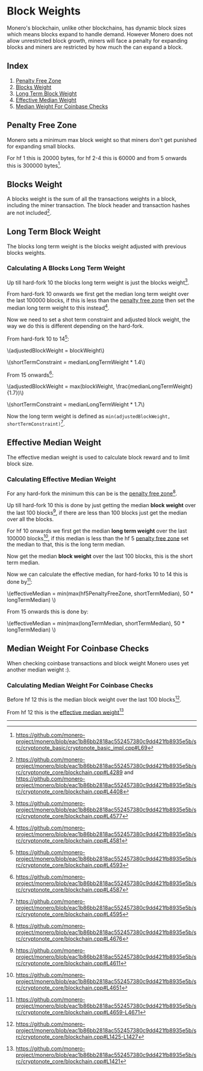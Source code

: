 # Block Weights

Monero's blockchain, unlike other blockchains, has dynamic block sizes which means blocks expand to handle demand.
However Monero does not allow unrestricted block growth, miners will face a penalty for expanding blocks and miners
are restricted by how much the can expand a block.

## Index

  1. [Penalty Free Zone](weights.md#penalty-free-zone)
  2. [Blocks Weight](#blocks-weight)
  3. [Long Term Block Weight](#long-term-block-weight)
  4. [Effective Median Weight](#effective-median-weight)
  5. [Median Weight For Coinbase Checks](#median-weight-for-coinbase-checks)

## Penalty Free Zone

Monero sets a minimum max block weight so that miners don't get punished for expanding small blocks.

For hf 1 this is 20000 bytes, for hf 2-4 this is 60000 and from 5 onwards this is 300000 bytes[^minimum-max-weight].

## Blocks Weight

A blocks weight is the sum of all the transactions weights in a block, including the miner transaction. The block header
and transaction hashes are not included[^calculating-bw].

## Long Term Block Weight

The blocks long term weight is the blocks weight adjusted with previous blocks weights.

### Calculating A Blocks Long Term Weight

Up till hard-fork 10 the blocks long term weight is just the blocks weight[^pre-hf-10-long-weight].

From hard-fork 10 onwards we first get the median long term weight over the last 100000 blocks, if this is less than
the [penalty free zone](#penalty-free-zone) then set the median long term weight to this instead[^ltw-median].

Now we need to set a shot term constraint and adjusted block weight, the way we do this is different depending on the hard-fork.

From hard-fork 10 to 14[^hf-10-14-stc]:

\\(adjustedBlockWeight = blockWeight\\)

\\(shortTermConstraint = medianLongTermWeight * 1.4\\)

From 15 onwards[^hf-15-adjustments]:

\\(adjustedBlockWeight = max(blockWeight, \frac{medianLongTermWeight}{1.7})\\)

\\(shortTermConstraint = medianLongTermWeight * 1.7\\)

Now the long term weight is defined as `min(adjustedBlockWeight, shortTermConstraint)`[^long-term-weight].

## Effective Median Weight

The effective median weight is used to calculate block reward and to limit block size.

### Calculating Effective Median Weight

For any hard-fork the minimum this can be is the [penalty free zone](#penalty-free-zone)[^minimum-effective-median].

Up till hard-fork 10 this is done by just getting the median **block weight** over the last 100 blocks[^pre-hf-10-effective-median], if
there are less than 100 blocks just get the median over all the blocks.

For hf 10 onwards we first get the median **long term weight** over the last 100000 blocks[^hf-10+-effective-median-step-1], if this median
is less than the hf 5 [penalty free zone](#penalty-free-zone) set the median to that, this is the long term median.

Now get the median **block weight** over the last 100 blocks, this is the short term median.

Now we can calculate the effective median, for hard-forks 10 to 14 this is done by[^effective-median]:

\\(effectiveMedian = min(max(hf5PenaltyFreeZone, shortTermMedian), 50 * longTermMedian) \\)

From 15 onwards this is done by:

\\(effectiveMedian = min(max(longTermMedian, shortTermMedian), 50 * longTermMedian) \\)

## Median Weight For Coinbase Checks

When checking coinbase transactions and block weight Monero uses yet another median weight :).

### Calculating Median Weight For Coinbase Checks

Before hf 12 this is the median block weight over the last 100 blocks[^median-weight-coinbase-before-v12].

From hf 12 this is the [effective median weight](#effective-median-weight)[^median-weight-coinbase-from-v12]

---

[^minimum-max-weight]: <https://github.com/monero-project/monero/blob/eac1b86bb2818ac552457380c9dd421fb8935e5b/src/cryptonote_basic/cryptonote_basic_impl.cpp#L69>

[^calculating-bw]: <https://github.com/monero-project/monero/blob/eac1b86bb2818ac552457380c9dd421fb8935e5b/src/cryptonote_core/blockchain.cpp#L4289> and <https://github.com/monero-project/monero/blob/eac1b86bb2818ac552457380c9dd421fb8935e5b/src/cryptonote_core/blockchain.cpp#L4408>

[^pre-hf-10-long-weight]: <https://github.com/monero-project/monero/blob/eac1b86bb2818ac552457380c9dd421fb8935e5b/src/cryptonote_core/blockchain.cpp#L4577>

[^ltw-median]: <https://github.com/monero-project/monero/blob/eac1b86bb2818ac552457380c9dd421fb8935e5b/src/cryptonote_core/blockchain.cpp#L4581>

[^hf-10-14-stc]: <https://github.com/monero-project/monero/blob/eac1b86bb2818ac552457380c9dd421fb8935e5b/src/cryptonote_core/blockchain.cpp#L4593>

[^hf-15-adjustments]: <https://github.com/monero-project/monero/blob/eac1b86bb2818ac552457380c9dd421fb8935e5b/src/cryptonote_core/blockchain.cpp#L4587>

[^long-term-weight]: <https://github.com/monero-project/monero/blob/eac1b86bb2818ac552457380c9dd421fb8935e5b/src/cryptonote_core/blockchain.cpp#L4595>

[^minimum-effective-median]: <https://github.com/monero-project/monero/blob/eac1b86bb2818ac552457380c9dd421fb8935e5b/src/cryptonote_core/blockchain.cpp#L4676>

[^pre-hf-10-effective-median]: <https://github.com/monero-project/monero/blob/eac1b86bb2818ac552457380c9dd421fb8935e5b/src/cryptonote_core/blockchain.cpp#L4611>

[^hf-10+-effective-median-step-1]: <https://github.com/monero-project/monero/blob/eac1b86bb2818ac552457380c9dd421fb8935e5b/src/cryptonote_core/blockchain.cpp#L4651>

[^effective-median]: <https://github.com/monero-project/monero/blob/eac1b86bb2818ac552457380c9dd421fb8935e5b/src/cryptonote_core/blockchain.cpp#L4659-L4671>

[^median-weight-coinbase-before-v12]: <https://github.com/monero-project/monero/blob/eac1b86bb2818ac552457380c9dd421fb8935e5b/src/cryptonote_core/blockchain.cpp#L1425-L1427>

[^median-weight-coinbase-from-v12]: <https://github.com/monero-project/monero/blob/eac1b86bb2818ac552457380c9dd421fb8935e5b/src/cryptonote_core/blockchain.cpp#L1421>
